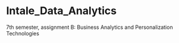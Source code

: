 # Intale_Data_Analytics
7th semester, assignment B: Business Analytics and Personalization Technologies
